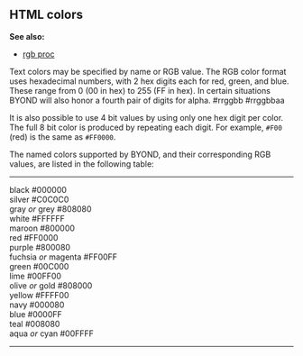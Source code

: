 ## HTML colors
**See also:**
*   [rgb proc](/ref/proc/rgb.md) 

Text colors may be specified by name or RGB value. The RGB
color format uses hexadecimal numbers, with 2 hex digits each for red,
green, and blue. These range from 0 (00 in hex) to 255 (FF in hex). In
certain situations BYOND will also honor a fourth pair of digits for
alpha.
    #rrggbb
    #rrggbbaa


It is also possible to use 4 bit values by using only one hex
digit per color. The full 8 bit color is produced by repeating each
digit. For example, `#F00` (red) is the same as `#FF0000`. 

The
named colors supported by BYOND, and their corresponding RGB values, are
listed in the following table:
  ---------------------- --------- --
  black                  #000000   
  silver                 #C0C0C0   
  gray *or* grey         #808080   
  white                  #FFFFFF   
  maroon                 #800000   
  red                    #FF0000   
  purple                 #800080   
  fuchsia *or* magenta   #FF00FF   
  green                  #00C000   
  lime                   #00FF00   
  olive *or* gold        #808000   
  yellow                 #FFFF00   
  navy                   #000080   
  blue                   #0000FF   
  teal                   #008080   
  aqua *or* cyan         #00FFFF   
  ---------------------- --------- --